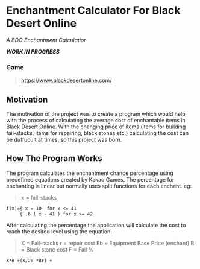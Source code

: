 # Enchantment Calculator For Black Desert Online

*A BDO Enchantment Calculatior*

***WORK IN PROGRESS***

### Game

> https://www.blackdesertonline.com/

## Motivation
The motivation of the project was to create a program which would help with the process of 
calculating the average cost of enchantable items in Black Desert Online. With the changing
price of items (items for building fail-stacks, items for repairing, black stones etc.)
calculating the cost can be duffucult at times, so this project was born.

## How The Program Works

The program calculates the enchantment chance percentage using predefined equations created
by Kakao Games. The percentage for enchanting is linear but normally uses split functions for
each enchant. eg:
> x = fail-stacks
```
f(x)={ x = 10  for x <= 41
     { .6 ( x - 41 ) for x >= 42
```
After calculating the percentage the application will calculate the cost to reach the desired
level using the equation:
>X = Fail-stacks   r = repair cost  Eb = Equipment Base Price (enchant)
>B = Black stone cost   F = Fail %
```
X*B +(X/20 *8r) +
```
